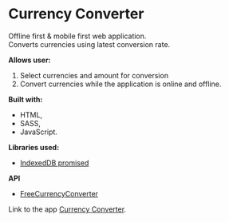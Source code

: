 # Currency Converter
Offline first & mobile first web application.  
Converts currencies using latest conversion rate.

**Allows user:**
1. Select currencies and amount for conversion
2. Convert currencies while the application is online and offline.

**Built with:**
- HTML,
- SASS,
- JavaScript.

**Libraries used:**
- [IndexedDB promised](https://github.com/jakearchibald/idb)

**API**
- [FreeCurrencyConverter](https://www.currencyconverterapi.com)

Link to the app [Currency Converter](https://mar-bi.github.io/currency_converter/).

